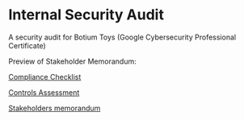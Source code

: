 # Internal Security Audit
A security audit for Botium Toys (Google Cybersecurity Professional Certificate)

Preview of Stakeholder Memorandum:
[](https://github.com/nickolas-atreides/securityaudit/blob/5c47451cfc611cfdf0cf89c84986ee7119814c43/Memorandum%20p1.jpg)
[](https://github.com/nickolas-atreides/securityaudit/blob/5c47451cfc611cfdf0cf89c84986ee7119814c43/Memorandum%20p2.jpg)

[Compliance Checklist](https://github.com/nickolas-atreides/securityaudit/blob/ac4023a5008d2910e0e8aeec2150a457497048ca/Compliance%20checklist%20%E2%80%93%C2%A0Botium%20Toys.pdf)

[Controls Assessment](https://github.com/nickolas-atreides/securityaudit/blob/ac4023a5008d2910e0e8aeec2150a457497048ca/Controls%20assessment%20%E2%80%93%C2%A0Botium%20Toys.pdf)

[Stakeholders memorandum](https://github.com/nickolas-atreides/securityaudit/blob/ac4023a5008d2910e0e8aeec2150a457497048ca/Stakeholder%20memorandum%20%E2%80%93%20Botium%20Toys.pdf)
